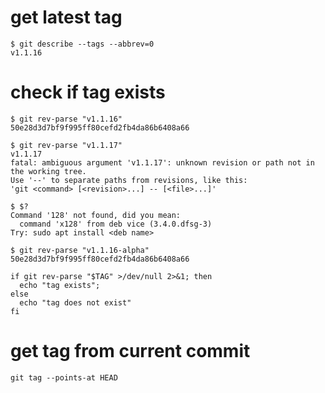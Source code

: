 # get latest tag

```shell
$ git describe --tags --abbrev=0
v1.1.16
```

# check if tag exists

```shell
$ git rev-parse "v1.1.16"
50e28d3d7bf9f995ff80cefd2fb4da86b6408a66

$ git rev-parse "v1.1.17"
v1.1.17
fatal: ambiguous argument 'v1.1.17': unknown revision or path not in the working tree.
Use '--' to separate paths from revisions, like this:
'git <command> [<revision>...] -- [<file>...]'

$ $?
Command '128' not found, did you mean:
  command 'x128' from deb vice (3.4.0.dfsg-3)
Try: sudo apt install <deb name>

$ git rev-parse "v1.1.16-alpha"
50e28d3d7bf9f995ff80cefd2fb4da86b6408a66
```

```shell
if git rev-parse "$TAG" >/dev/null 2>&1; then
  echo "tag exists";
else
  echo "tag does not exist"
fi
```

# get tag from current commit

```shell
git tag --points-at HEAD
```
